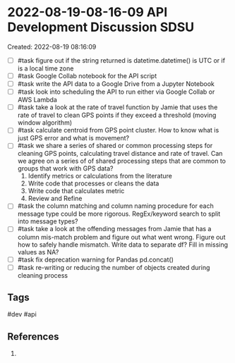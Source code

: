 # 2022-08-19-08-16-09 API Development Discussion SDSU
Created: 2022-08-19 08:16:09

- [ ] #task figure out if the string returned is datetime.datetime() is UTC or if is a local time zone
- [ ] #task Google Collab notebook for the API script
- [ ] #task write the API data to a Google Drive from a Jupyter Notebook
- [ ] #task look into scheduling the API to run either via Google Collab or AWS Lambda
- [ ] #task take a look at the rate of travel function by Jamie that uses the rate of travel to clean GPS points if they exceed a threshold (moving window algorithm)
- [ ] #task calculate centroid from GPS point cluster. How to know what is just GPS error and what is movement?
- [ ] #task we share a series of shared or common processing steps for cleaning GPS points, calculating travel distance and rate of travel. Can we agree on a series of of shared processing steps that are common to groups that work with GPS data?
	1. Identify metrics or calculations from the literature
	2. Write code that processes or cleans the data
	3. Write code that calculates metric
	4. Review and Refine
- [ ] #task the column matching and column naming procedure for each message type could be more rigorous. RegEx/keyword search to split into message types?
- [ ] #task take a look at the offending messages from Jamie that has a column mis-match problem and figure out what went wrong. Figure out how to safely handle mismatch. Write data to separate df? Fill in missing values as NA?
- [ ] #task fix deprecation warning for Pandas pd.concat() 
- [ ] #task re-writing or reducing the number of objects created during cleaning process

## Tags
#dev #api

## References
1. 
